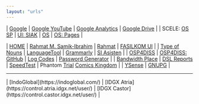 ```yaml
---
layout: "urls"
---
```


| [Google](https://google.com/) | [Google YouTube](https://www.youtube.com/) | [Google Analytics](https://analytics.google.com/) | [Google Drive](https://drive.google.com/) |
| SCELE: [OS](https://scele.cs.ui.ac.id/course/view.php?id=3313) [SP](https://scele.cs.ui.ac.id/course/view.php?id=3356) | [UI: SIAK](https://academic.ui.ac.id/) | [OS](https://os.vlsm.org/) | [OS: Pages](https://os.vlsm.org/GitHubPages/) |

| [HOME](https://home.vlsm.org) | [Rahmat M. Samik-Ibrahim](https://rahmatm.samik-ibrahim.vlsm.org/) | [Rahmat](https://rahmat.vlsm.org/) | [FASILKOM UI](https://www.cs.ui.ac.id/) |
| [Type of Nouns](https://youtu.be/a0PS8emW6Qo) | [LanguageTool](https://languagetoolplus.com/) | [Grammarly](https://grammarly.com/) | [SI Asisten](https://siasisten.cs.ui.ac.id/) |
| [OSP4DISS](https://osp4diss.vlsm.org/) | [OSP4DISS: GitHub](https://github.com/OSP4DISS/) | [Log Codes](https://osp4diss.vlsm.org/ETC/logCodes.txt) | [Password Generator](https://passwordsgenerator.net/plus/) |
| [Bandwidth Place](https://www.bandwidthplace.com/) | [DSL Reports](http://www.dslreports.com/speedtest) | [SpeedTest](https://www.comparitech.com/internet-providers/speed-test/) | Phantom [Trial](http://www.phantomtrail.com/daily-comic-strips/Phantom) [Comics Kingdom](https://www.comicskingdom.com/phantom) |
| [YSense](https://www.ysense.com/) | [GNUPG](https://gnupg.org/) |

<hr>
| [IndoGlobal](https://indoglobal.com/) | [IDGX Atria](https://control.atria.idgx.net/user/) | [IDGX Castor](https://control.castor.idgx.net/user/) |


